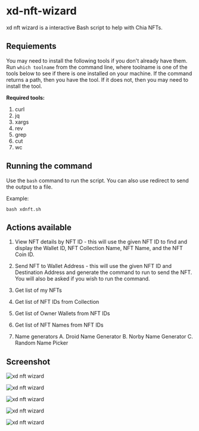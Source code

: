 # xd-nft-wizard
xd nft wizard is a interactive Bash script to help with Chia NFTs. 

## Requiements
You may need to install the following tools if you don't already have them. Run `which toolname` from the 
command line, where toolname is one of the tools below to see if there is one installed on your machine. If
the command returns a path, then you have the tool. If it does not, then you may need to install the tool.

**Required tools:**
1. curl
2. jq
3. xargs
4. rev
5. grep
6. cut
7. wc

## Running the command
Use the `bash` command to run the script. You can also use redirect to send the output to a file.

Example:
```
bash xdnft.sh

```

## Actions available
1. View NFT details by NFT ID - this will use the given NFT ID to find and display the Wallet ID,
   NFT Collection Name, NFT Name, and the NFT Coin ID.

2. Send NFT to Wallet Address - this will use the given NFT ID and Destination Address and generate
   the command to run to send the NFT. You will also be asked if you wish to run the command.

3. Get list of my NFTs

4. Get list of NFT IDs from Collection

5. Get list of Owner Wallets from NFT IDs

6. Get list of NFT Names from NFT IDs

7. Name generators
   A. Droid Name Generator
   B. Norby Name Generator
   C. Random Name Picker

## Screenshot
![xd nft wizard](https://xchdev.com/images/xd-nft-wizard.png)

![xd nft wizard](https://xchdev.com/images/xd-nft-wizard-2.png)

![xd nft wizard](https://xchdev.com/images/xd-nft-wizard-3.png)

![xd nft wizard](https://xchdev.com/images/xd-nft-wizard-4.png)

![xd nft wizard](https://xchdev.com/images/xd-nft-wizard-5.png)
